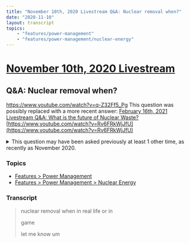 ```yaml
---
title: "November 10th, 2020 Livestream Q&A: Nuclear removal when?"
date: "2020-11-10"
layout: transcript
topics:
    - "features/power-management"
    - "features/power-management/nuclear-energy"
---
```

# [November 10th, 2020 Livestream](../2020-11-10.md)
## Q&A: Nuclear removal when?
https://www.youtube.com/watch?v=q-Z32Ff5_Pg
This question was possibly replaced with a more recent answer: [February 16th, 2021 Livestream Q&A: What is the future of Nuclear Waste?](./yt-Rv6FRkWjJfU.md) [https://www.youtube.com/watch?v=Rv6FRkWjJfU](https://www.youtube.com/watch?v=Rv6FRkWjJfU)

<details>
<summary>This question may have been asked previously at least 1 other time, as recently as November 2020.</summary>

* [November 10th, 2020 Livestream Q&A: Nuclear Waste removal in-game when?](./yt-laualQ7TTug.md) [https://www.youtube.com/watch?v=laualQ7TTug](https://www.youtube.com/watch?v=laualQ7TTug)
</details>


### Topics
* [Features > Power Management](../topics/features/power-management.md)
* [Features > Power Management > Nuclear Energy](../topics/features/power-management/nuclear-energy.md)

### Transcript

> nuclear removal when in real life or in
>
> game
>
> let me know um
